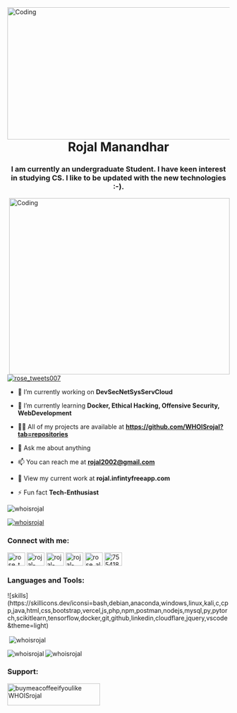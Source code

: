 <img align="right" alt="Coding" height="300" width="1200" src="https://i.pinimg.com/564x/35/e8/88/35e888fa0298a24815ccc03a358687bd.jpg">

<h1 align="center">Rojal Manandhar</h1>
<h3 align="center">I am currently an undergraduate Student. I have keen interest in studying CS. I like to be updated with the new technologies :-).</h3>
<img align="right" alt="Coding" height="400" width="500" src="https://media.tenor.com/GfSX-u7VGM4AAAAC/coding.gif">


<p align="left"> <a href="https://twitter.com/rose_tweets007" target="blank"><img src="https://img.shields.io/twitter/follow/rose_tweets007?logo=twitter&style=for-the-badge" alt="rose_tweets007" /></a> </p>

- 🔭 I’m currently working on **DevSecNetSysServCloud**

- 🌱 I’m currently learning **Docker, Ethical Hacking, Offensive Security, WebDevelopment**

<!-- - 👯 I’m looking to collaborate on **null** -->

<!-- - 🤝 I’m looking for help with **null** -->

- 👨‍💻 All of my projects are available at **https://github.com/WHOISrojal?tab=repositories**

<!-- - 📝 I regularly write articles on [null](null) -->

- 💬 Ask me about anything 

- 📫 You can reach me at **rojal2002@gmail.com**

- 📄 View my current work at **rojal.infintyfreeapp.com**

- ⚡ Fun fact **Tech-Enthusiast**

<p align="left"> <img src="https://komarev.com/ghpvc/?username=whoisrojal&label=Profile%20views&color=0e75b6&style=flat" alt="whoisrojal" /> </p>

<p align="left"> <a href="https://github.com/ryo-ma/github-profile-trophy"><img src="https://github-profile-trophy.vercel.app/?username=whoisrojal" alt="whoisrojal" /></a> </p>

<h3 align="left">Connect with me:</h3>
<p align="left">
<a href="https://twitter.com/rose_tweets007" target="blank"><img align="center" src="https://raw.githubusercontent.com/rahuldkjain/github-profile-readme-generator/master/src/images/icons/Social/twitter.svg" alt="rose_tweets007" height="30" width="40" /></a>
<a href="https://linkedin.com/in/rojal-manandhar-0b765a286" target="blank"><img align="center" src="https://raw.githubusercontent.com/rahuldkjain/github-profile-readme-generator/master/src/images/icons/Social/linked-in-alt.svg" alt="rojal-manandhar-0b765a286" height="30" width="40" /></a>
<a href="https://stackoverflow.com/users/22343802/rojal-manandhar?tab=profile" target="blank"><img align="center" src="https://raw.githubusercontent.com/rahuldkjain/github-profile-readme-generator/master/src/images/icons/Social/stack-overflow.svg" alt="rojal-manandhar" height="30" width="40" /></a>
<a href="https://www.facebook.com/roseall.mdhr" target="blank"><img align="center" src="https://raw.githubusercontent.com/rahuldkjain/github-profile-readme-generator/master/src/images/icons/Social/facebook.svg" alt="rojal-mdhr" height="30" width="40" /></a>
<a href="https://instagram.com/rose_all_manandhar" target="blank"><img align="center" src="https://raw.githubusercontent.com/rahuldkjain/github-profile-readme-generator/master/src/images/icons/Social/instagram.svg" alt="rose_all_manandhar" height="30" width="40" /></a>
<a href="https://discord.gg/tZVKuHCV" target="blank"><img align="center" src="https://raw.githubusercontent.com/rahuldkjain/github-profile-readme-generator/master/src/images/icons/Social/discord.svg" alt="755418439509868675" height="30" width="40" /></a>
</p>

<h3 align="left">Languages and Tools:</h3>
<p align="left">![skills](https://skillicons.dev/iconsi=bash,debian,anaconda,windows,linux,kali,c,cpp,java,html,css,bootstrap,vercel,js,php,npm,postman,nodejs,mysql,py,pytorch,scikitlearn,tensorflow,docker,git,github,linkedin,cloudflare,jquery,vscode&theme=light) </p>

<p>&nbsp;<img align="center" src="https://github-readme-stats-sigma-five.vercel.app/api?username=whoisrojal&show_icons=true&locale=en" alt="whoisrojal" /></p>

<p><img align="left" src="https://github-readme-stats-sigma-five.vercel.app/api/top-langs?username=whoisrojal&show_icons=true&locale=en&layout=compact" alt="whoisrojal" /></p>

<p><img align="center" src="https://github-readme-streak-stats.herokuapp.com/?user=whoisrojal&" alt="whoisrojal" /></p>

<h3 align="left">Support:</h3>
<p><a href="https://www.buymeacoffee.com/rojal"> <img align="left" src="https://cdn.buymeacoffee.com/buttons/v2/default-yellow.png" height="50" width="210" alt="buymeacoffeeifyoulike WHOISrojal" /></a></p><br><br>

